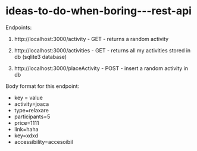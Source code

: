 # ideas-to-do-when-boring---rest-api

Endpoints:

1. http://localhost:3000/activity - GET - returns a random activity

2. http://localhost:3000/activities - GET - returns all my activities stored in db (sqlite3 database)

3. http://localhost:3000/placeActivity - POST - insert a random activity in db 

Body format for this endpoint:
- key = value
- activity=joaca
- type=relaxare
- participants=5
- price=1111
- link=haha
- key=xdxd
- accessibility=accesoibil

